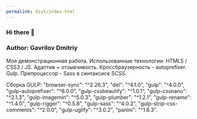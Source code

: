 ```yaml
---
permalink: dist/index.html
---
```


### Hi there 👋
### Author: Gavrilov Dmitriy

Моя демонстрационная работа. Использованные технологии: HTML5 / CSS3 / JS. Адаптив + отзывчивость. Кроссбраузерность - autoprefixer.
Gulp. Препроцессор - Sass в синтаксисе SCSS.

Cборка GULP:
"browser-sync": "^2.26.3",
"del": "^4.1.0",
"gulp": "^4.0.0",
"gulp-autoprefixer": "^6.0.0",
"gulp-cssbeautify": "^1.0.1",
"gulp-cssnano": "^2.1.3",
"gulp-imagemin": "^5.0.3",
"gulp-plumber": "^1.2.1",
"gulp-rename": "^1.4.0",
"gulp-rigger": "^0.5.8",
"gulp-sass": "^4.0.2",
"gulp-strip-css-comments": "^2.0.0",
"gulp-uglify": "^3.0.2",
"panini": "^1.6.3".
